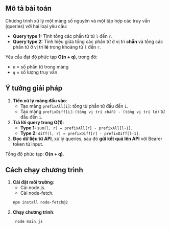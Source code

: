 ## Mô tả bài toán
Chương trình xử lý một mảng số nguyên và một tập hợp các truy vấn (queries) với hai loại yêu cầu:

- **Query type 1:** Tính tổng các phần tử từ `l` đến `r`.
- **Query type 2:** Tính hiệu giữa tổng các phần tử ở vị trí **chẵn** và tổng các phần tử ở vị trí **lẻ** trong khoảng từ `l` đến `r`.

Yêu cầu đạt độ phức tạp **O(n + q)**, trong đó:
- `n` = số phần tử trong mảng
- `q` = số lượng truy vấn

## Ý tưởng giải pháp
1. **Tiền xử lý mảng đầu vào**:
   - Tạo mảng `prefixAll[i]`: tổng từ phần tử đầu đến `i`.
   - Tạo mảng `prefixDiff[i]`: `(tổng vị trí chẵn) - (tổng vị trí lẻ)` từ đầu đến `i`.
2. **Trả lời query trong O(1)**:
   - **Type 1:** `sum(l, r) = prefixAll[r] - prefixAll[l-1]`.
   - **Type 2:** `diff(l, r) = prefixDiff[r] - prefixDiff[l-1]`.
3. **Đọc dữ liệu từ API**, xử lý queries, sau đó **gửi kết quả lên API** với Bearer token từ input.

Tổng độ phức tạp: **O(n + q)**.

## Cách chạy chương trình
1. **Cài đặt môi trường**:
   - Cài node.js.
   - Cài node-fetch.
   ```bash
   npm install node-fetch@2
2. **Chạy chương trình**:
   ```bash
    node main.js
  ```
